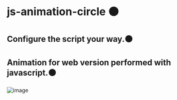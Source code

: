 # js-animation-circle ⚫
## Configure the script your way.⚫
## Animation for web version performed with javascript.⚫
![image](https://user-images.githubusercontent.com/94203956/180675681-c05424fb-5c59-461f-ba5d-5edf55c64e28.png)

